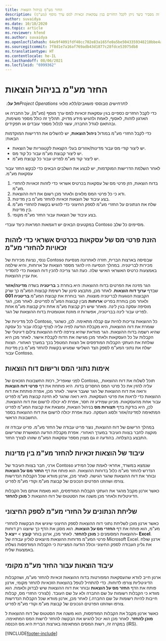 ```yaml
---
title: החזר מע"מ בניהול הוצאות
description: נושא זה מסביר כיצד ניתן לקבל החזרים בגין עסקאות זכאיות למס ערך מוסף (מע"מ).
author: suvaidya
ms.date: 10/10/2020
ms.topic: article
ms.reviewer: kfend
ms.author: suvaidya
ms.openlocfilehash: 64e9f4091fdf40cc702e83a165fe0a5be5043359348210bbe4afcd8a18055133
ms.sourcegitcommit: 7f8d1e7a16af769adb43d1877c28fdce53975db8
ms.translationtype: HT
ms.contentlocale: he-IL
ms.lasthandoff: 08/06/2021
ms.locfileid: "6999362"
---
```

# <a name="vat-recovery-in-expense-management"></a>החזר מע"מ בניהול הוצאות

_**חל על:** ‏Project Operations לתרחישים מבוססי משאבים/ללא מלאי_

כדי לקבל החזרים כספיים בגין עסקאות זכאיות למס ערך מוסף (מע"מ), על החברה או הארגון לזהות, לאסוף, לאמת ולהגיש מידע מדויק. תהליך זה כולל מספר משימות, ובהתאם לגודל החברה, עשוי לכלול מספר עובדים או תפקידים.

כדי לקבל החזרי מע"מ במודול **ניהול הוצאות**, יש להשלים את ה‏‫דרישות המוקדמות הבאות:

- יש ליצור קודי מס עבור מדינות/אזורים בעלי הקצאות לקטגוריות של הוצאות.
- יש ליצור קבוצת מע"מ עבור כל קוד מס.
- יש ליצור קוד מע"מ לפריט עבור כל קבוצת מע"מ.

לאחר השלמת ‏‫הדרישות המוקדמות, יש לבצע את השלבים הבאים כדי לבקש החזר עבור עסקאות מע"מ.

1. בדוח הוצאות, הזן פרטי מס של עסקאות בכרטיס אשראי כדי לזהות זכאויות להחזרי מע"מ.
2. ודא כי כל פרטי המס מלאים ולאחר מכן רשום את דוח ההוצאות.
3. בצע עיבוד של הוצאות זכאיות להחזר מע"מ בין מדינות.
4. שלח את הנתונים על החזרי מע"מ לספק החיצוני כדי להגיש בקשות להחזרי מע"מ בין מדינות.
5. בצע עיבוד של הוצאות עבור החזר מע"מ מקומי.

במקטעים הבאים יש דוגמאות המראות כיצד עובדי Contoso מסיימים כל שלב.

## <a name="enter-tax-information-about-credit-card-transactions-to-identify-eligible-vat-refunds"></a>הזנת פרטי מס של עסקאות בכרטיס אשראי כדי לזהות זכאויות להחזרי מע"מ

ננסי, נציגת מכירות של Contoso שבסיסה בארצות הברית, חזרה לאחרונה מנסיעת מכירות לבריטניה. במהלך הנסיעה היו להגר מספר הוצאות על ארוחות, והיא שילמה באמצעות כרטיס האשראי האישי שלה. כעת הגר צריכה להכין דוח הוצאות כדי להסדיר את עניין ההוצאות.

הגר מזינה את הפרטים בדוח ההוצאות: היא בוחרת ב **בריטניה** בשדה **מדינה/אזור** שבדף **ערוך דוח הוצאות**. לאחר מכן, מתבצע סינון של רשימת קבוצות המע"מ כך שרק הקבוצות הנוגעות לבריטניה מוצגות. הגר בוחרת את קבוצת המע"מ **בריטניה 001** ולאחר מכן בוחרת בפריט **ארוחות** מבין קבוצות המע"מ לפריטים. לאחר מכן, הגר מוסיפה עסקה בגין לינה. מאחר שיש רק קבוצת מע"מ אחת ורק קבוצת מע"מ אחת לפריט עבור לינה בבריטניה, אפשרות זו מוזנת אוטומטית בדוח ההוצאות של הגר.

לכל מדיניות של Contoso, כל ההוצאות צריכות להיות עם קבלה מתאימה. לכן, כשהגר שומרת את דוח ההוצאות, היא מקבלת הודעה לפיה עליה לצרף קבלה עבור כל עסקה שהיא רשמה בדוח ההוצאות. הגר מוודאת שהיא צירפה לדוח ההוצאות צילום דיגיטלי של הקבלות על כל העסקאות ולאחר מכן מגישה את הדוח לקבלת אישור. לאחר מכן היא שולחת את העתקי הקבלות המודפסים אל הצוות המטפל בכך במערך האחורי. הצוות ישלח את נתוני המע"מ לספק הצד השלישי שמגיש בקשות להחזר מע"מ בין מדינות עבור Contoso.

## <a name="verify-tax-information-and-post-an-expense-report"></a>אימות נתוני המס ורישום דוח הוצאות

לפני שאפריל, רכזת החשבונות הזכאים של Contoso, תוכל לשלוח את דוח ההוצאות, עליה להזין את כל פרטי המס החסרים בדוח. היא פותחת את דף **פרטי דוח הוצאות** ורואה את דוח ההוצאות של הגר שעבר אישור. לאחר מכן, אפרת פותחת את דוח ההוצאות כדי לראות את פרטי העסקאות. היא רואה שהגר לא הזינה קבוצת מע"מ לפריט עבור אחת מהעסקאות. מכיוון שמידע זה חסר, אפרת לא יכולה לרשום את דוח ההוצאות. לכן, היא בודקת בדף **תצורות מס** בניהול הוצאות, ומוצאת את קבוצת המע"מ לפריט המתאימה למדינה/אזור ולסוג העסקה. כעת אפרת יכולה לרשום את דוח ההוצאות בספר החשבונות הראשי.

במהלך הרישום של דוח ההוצאות, נוצר פריט עבודה של החזר מע"מ. פריט עבודה זה מוקצה לחבר בצוות העיבוד במערך האחורי. אפרת מקבלת הודעה המאשרת שהרישום התבצע בהצלחה. בהודעה זו גם מצוין מספר עסקאות המע"מ שזוהו לצורך החזר.

## <a name="process-expenses-that-are-eligible-for-international-vat-recovery"></a>עיבוד של הוצאות זכאיות להחזר מע"מ בין מדינות

ארני, חבר בצוות העיבוד של Contoso שנמצא במשרד, אחראי לאמת שכל המידע הנדרש להחזר מע"מ כלול בדוחות ההוצאות. הוא פותח את דף **החזר מס על הוצאות** ובוחר את דוח ההוצאות שהגר הגישה. לאחר מכן, ארנון מוודא שכל הקבלות הנדרשות צורפו ושהוזנו הפרטים הנכונים של קבוצת מע"מ וקודי מע"מ לפריט.

כאשר ארנון מקבל מהגר את העתקי הקבלות המודפסים, הוא מאמת אותם מול הקבלות הדיגיטליות ולאחר מכן משנה את הסטטוס של דוח ההוצאות ל **מוכן להחזר**.

## <a name="send-vat-recovery-data-to-the-third-party-vendor"></a>שליחת הנתונים על החזרי מע"מ לספק החיצוני

כאשר ארנון מוכן לשליחת נתוני דוח ההוצאות לספק החיצוני שיגיש את הבקשות להחזרי מע"מ, הוא פותח את דף **החזרי מס על הוצאות**. הוא מסנן את הדף כך שיוצגו רק דוחות ההוצאות המסומנים כ **מוכן להחזר**. לאחר מכן, ארנון בוחר **קובץ** &gt; **ייצא ל- Excel**. פרטי המע"מ מדוחות ההוצאות מיוצאים לגליון עבודה של Microsoft Excel. ארנון שולח את גליון העבודה לספק החיצוני וכולל הודעה המציינת כי הקבלות המודפסות נשלחו באמצעות שליח.

## <a name="process-expenses-for-domestic-vat-recovery"></a>עיבוד הוצאות עבור החזר מע"מ מקומי

ארנון חייב לוודא שהעסקאות המפורטות בדוח ההוצאות זכאיות להחזר מע"מ, ושהקבלות הדיגיטליות צורפו לדוחות. כדי להתחיל לטפל בהוצאות הזכאיות להחזר מקומי, ארנון פותח את הדף **החזר מס על הוצאות** ובוחר את דוח ההוצאות שיש לבדוק ולאמת. הוא מוודא כי הקבלות רשומות על שם החברה ולא על שם העובד. (לצורכי החזרי מס, קבלות חייבות להיות רשומות על שם החברה.) לאחר מכן, ארנון מוודא שכל הקבלות הנדרשות צורפו ושהוזנו הפרטים הנכונים של קבוצת מע"מ וקודי מע"מ לפריט.

כאשר ארנון מקבל את הקבלות המודפסות, הוא משנה את הסטטוס של דוח ההוצאות ל **מוכן להחזר**. לאחר מכן הוא יכול להגיש את הבקשה להחזר לרשות המס המתאימה. במקרה זה, רשות המסים המתאימה בארצות הברית היא מס הכנסה (IRS).


[!INCLUDE[footer-include](../includes/footer-banner.md)]